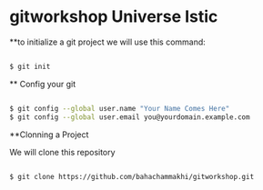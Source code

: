 # gitworkshop Universe Istic

\*\*to initialize a git project we will use this command:

```Bash

$ git init

```

\*\* Config your git

```Bash

$ git config --global user.name "Your Name Comes Here"
$ git config --global user.email you@yourdomain.example.com

```

\*\*Clonning a Project

We will clone this repository

```Bash

$ git clone https://github.com/bahachammakhi/gitworkshop.git


```

